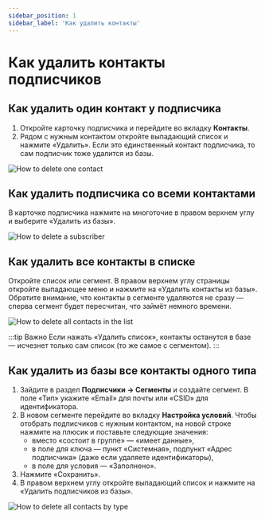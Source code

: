 ```yaml
---
sidebar_position: 1
sidebar_label: 'Как удалить контакты'
---
```


# Как удалить контакты подписчиков

## Как удалить один контакт у подписчика

1. Откройте карточку подписчика и перейдите во вкладку **Контакты**.
2. Рядом с нужным контактом откройте выпадающий список и нажмите «Удалить». Если это единственный контакт подписчика, то сам подписчик тоже удалится из базы.

![How to delete one contact](/img/subscribers/contacts\how-to-delete-contacts/how-to-delete-one-contact.png) <br/>

## Как удалить подписчика со всеми контактами

В карточке подписчика нажмите на многоточие в правом верхнем углу и выберите «Удалить из базы».

![How to delete a subscriber](/img/subscribers/contacts\how-to-delete-contacts/how-to-delete-a-subscriber.png) <br/>

## Как удалить все контакты в списке

Откройте список или сегмент. В правом верхнем углу страницы откройте выпадающее меню и нажмите на «Удалить контакты из базы». Обратите внимание, что контакты в сегменте удаляются не сразу — сперва сегмент будет пересчитан, что займёт немного времени.

![How to delete all contacts in the list](/img/subscribers/contacts\how-to-delete-contacts/how-to-delete-all-contacts-in-the-list.png) <br/>

:::tip Важно
Если нажать «Удалить список», контакты останутся в базе — исчезнет только сам список (то же самое с сегментом).
:::

## Как удалить из базы все контакты одного типа

1. Зайдите в раздел **Подписчики → Сегменты** и создайте сегмент. В поле «Тип» укажите «Email» для почты или «CSID» для идентификатора.
2. В новом сегменте перейдите во вкладку **Настройка условий**. Чтобы отобрать подписчиков с нужным контактом, на новой строке нажмите на плюсик и поставьте следующие значения:
   - вместо «состоит в группе» — «имеет данные»,
   - в поле для ключа — пункт «Системная», подпункт «Адрес подписчика» (даже если удаляете идентификаторы),
   - в поле для условия — «Заполнено».
3. Нажмите «Сохранить».
4. В правом верхнем углу откройте выпадающий список и нажмите на «Удалить подписчиков из базы».

![How to delete all contacts by type](/img/subscribers/contacts\how-to-delete-contacts/how-to-delete-all-contacts-by-type.gif) <br/>
